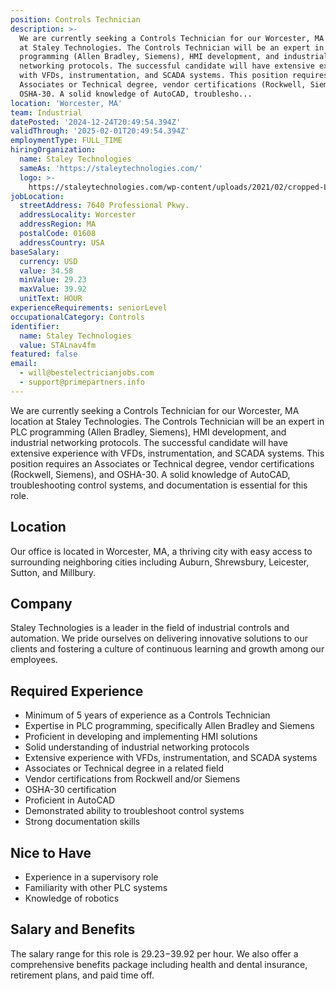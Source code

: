 ```yaml
---
position: Controls Technician
description: >-
  We are currently seeking a Controls Technician for our Worcester, MA location
  at Staley Technologies. The Controls Technician will be an expert in PLC
  programming (Allen Bradley, Siemens), HMI development, and industrial
  networking protocols. The successful candidate will have extensive experience
  with VFDs, instrumentation, and SCADA systems. This position requires an
  Associates or Technical degree, vendor certifications (Rockwell, Siemens), and
  OSHA-30. A solid knowledge of AutoCAD, troublesho...
location: 'Worcester, MA'
team: Industrial
datePosted: '2024-12-24T20:49:54.394Z'
validThrough: '2025-02-01T20:49:54.394Z'
employmentType: FULL_TIME
hiringOrganization:
  name: Staley Technologies
  sameAs: 'https://staleytechnologies.com/'
  logo: >-
    https://staleytechnologies.com/wp-content/uploads/2021/02/cropped-Logo_StaleyTechnologies.png
jobLocation:
  streetAddress: 7640 Professional Pkwy.
  addressLocality: Worcester
  addressRegion: MA
  postalCode: 01608
  addressCountry: USA
baseSalary:
  currency: USD
  value: 34.58
  minValue: 29.23
  maxValue: 39.92
  unitText: HOUR
experienceRequirements: seniorLevel
occupationalCategory: Controls
identifier:
  name: Staley Technologies
  value: STALnav4fm
featured: false
email:
  - will@bestelectricianjobs.com
  - support@primepartners.info
---
```




We are currently seeking a Controls Technician for our Worcester, MA location at Staley Technologies. The Controls Technician will be an expert in PLC programming (Allen Bradley, Siemens), HMI development, and industrial networking protocols. The successful candidate will have extensive experience with VFDs, instrumentation, and SCADA systems. This position requires an Associates or Technical degree, vendor certifications (Rockwell, Siemens), and OSHA-30. A solid knowledge of AutoCAD, troubleshooting control systems, and documentation is essential for this role. 

## Location

Our office is located in Worcester, MA, a thriving city with easy access to surrounding neighboring cities including Auburn, Shrewsbury, Leicester, Sutton, and Millbury.

## Company

Staley Technologies is a leader in the field of industrial controls and automation. We pride ourselves on delivering innovative solutions to our clients and fostering a culture of continuous learning and growth among our employees.

## Required Experience

* Minimum of 5 years of experience as a Controls Technician
* Expertise in PLC programming, specifically Allen Bradley and Siemens
* Proficient in developing and implementing HMI solutions
* Solid understanding of industrial networking protocols
* Extensive experience with VFDs, instrumentation, and SCADA systems
* Associates or Technical degree in a related field
* Vendor certifications from Rockwell and/or Siemens
* OSHA-30 certification
* Proficient in AutoCAD
* Demonstrated ability to troubleshoot control systems
* Strong documentation skills

## Nice to Have

* Experience in a supervisory role
* Familiarity with other PLC systems
* Knowledge of robotics

## Salary and Benefits

The salary range for this role is $29.23-$39.92 per hour. We also offer a comprehensive benefits package including health and dental insurance, retirement plans, and paid time off.
